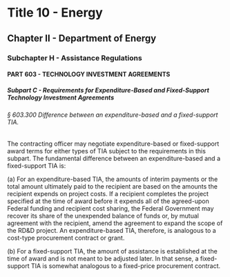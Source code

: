 
# Title 10 - Energy
## Chapter II - Department of Energy
### Subchapter H - Assistance Regulations
#### PART 603 - TECHNOLOGY INVESTMENT AGREEMENTS
##### Subpart C - Requirements for Expenditure-Based and Fixed-Support Technology Investment Agreements
###### § 603.300 Difference between an expenditure-based and a fixed-support TIA.

The contracting officer may negotiate expenditure-based or fixed-support award terms for either types of TIA subject to the requirements in this subpart. The fundamental difference between an expenditure-based and a fixed-support TIA is:

(a) For an expenditure-based TIA, the amounts of interim payments or the total amount ultimately paid to the recipient are based on the amounts the recipient expends on project costs. If a recipient completes the project specified at the time of award before it expends all of the agreed-upon Federal funding and recipient cost sharing, the Federal Government may recover its share of the unexpended balance of funds or, by mutual agreement with the recipient, amend the agreement to expand the scope of the RD&D project. An expenditure-based TIA, therefore, is analogous to a cost-type procurement contract or grant.

(b) For a fixed-support TIA, the amount of assistance is established at the time of award and is not meant to be adjusted later. In that sense, a fixed-support TIA is somewhat analogous to a fixed-price procurement contract.
